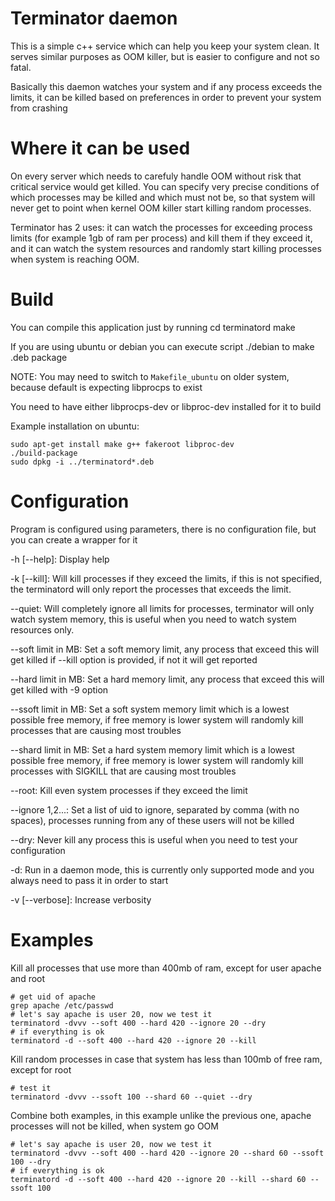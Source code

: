 Terminator daemon
==================

This is a simple c++ service which can help you keep your system clean. It serves similar purposes as
OOM killer, but is easier to configure and not so fatal.

Basically this daemon watches your system and if any process exceeds the limits, it can be
killed based on preferences in order to prevent your system from crashing




Where it can be used
=====================

On every server which needs to carefuly handle OOM without risk that critical service would get killed.
You can specify very precise conditions of which processes may be killed and which must not be,
so that system will never get to point when kernel OOM killer start killing random processes.

Terminator has 2 uses: it can watch the processes for exceeding process limits (for example 1gb of ram
per process) and kill them if they exceed it, and it can watch the system resources and randomly
start killing processes when system is reaching OOM.




Build
======
You can compile this application just by running
    cd terminatord
    make

If you are using ubuntu or debian you can execute script ./debian to make .deb package

NOTE: You may need to switch to `Makefile_ubuntu` on older system, because default is expecting
libprocps to exist

You need to have either libprocps-dev or libproc-dev installed for it to build

Example installation on ubuntu:

    sudo apt-get install make g++ fakeroot libproc-dev
    ./build-package
    sudo dpkg -i ../terminatord*.deb


Configuration
==============
Program is configured using parameters, there is no configuration file, but you can create a wrapper for it

 -h [--help]: Display help

 -k [--kill]: Will kill processes if they exceed the limits, if this is not specified, the terminatord will only
              report the processes that exceeds the limit.

 --quiet:     Will completely ignore all limits for processes, terminator will only watch system memory, this is
              useful when you need to watch system resources only.

 --soft limit in MB: Set a soft memory limit, any process that exceed this will get killed if --kill option
                     is provided, if not it will get reported

 --hard limit in MB: Set a hard memory limit, any process that exceed this will get killed with -9 option

 --ssoft limit in MB: Set a soft system memory limit which is a lowest possible free memory, if free memory is lower
                      system will randomly kill processes that are causing most troubles

 --shard limit in MB: Set a hard system memory limit which is a lowest possible free memory, if free memory is lower
                      system will randomly kill processes with SIGKILL that are causing most troubles

 --root: Kill even system processes if they exceed the limit

 --ignore 1,2...: Set a list of uid to ignore, separated by comma (with no spaces), processes running from any of
                  these users will not be killed

 --dry: Never kill any process this is useful when you need to test your configuration

 -d: Run in a daemon mode, this is currently only supported mode and you always need to pass it in order to start

 -v [--verbose]: Increase verbosity



Examples
=========

Kill all processes that use more than 400mb of ram, except for user apache and root


    # get uid of apache
    grep apache /etc/passwd
    # let's say apache is user 20, now we test it
    terminatord -dvvv --soft 400 --hard 420 --ignore 20 --dry
    # if everything is ok
    terminatord -d --soft 400 --hard 420 --ignore 20 --kill


Kill random processes in case that system has less than 100mb of free ram, except for root

    # test it
    terminatord -dvvv --ssoft 100 --shard 60 --quiet --dry


Combine both examples, in this example unlike the previous one, apache processes will not be killed,
when system go OOM

    # let's say apache is user 20, now we test it
    terminatord -dvvv --soft 400 --hard 420 --ignore 20 --shard 60 --ssoft 100 --dry
    # if everything is ok
    terminatord -d --soft 400 --hard 420 --ignore 20 --kill --shard 60 --ssoft 100
